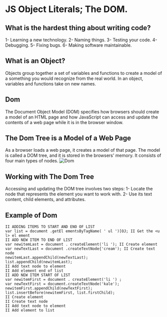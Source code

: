 #  JS Object Literals; The DOM.

## What is the hardest thing about writing code?

1- Learning a new technology.
2- Naming things.
3- Testing your code.
4- Debugging.
5- Fixing bugs.
6- Making software maintainable.

## What is an Object?
Objects group together a set of variables and functions to create a model of a something you would recognize from the real world. In an object, variables and functions take on new names.

## Dom
The Document Object Model (DOM) specifies how browsers should create a model of an HTML page and how JavaScript can access and update the contents of a web page while it is in the browser window.

## The Dom Tree is a Model of a Web Page
As a browser loads a web page, it creates a model of that page. The model is called a DOM tree, and it is stored in the browsers' memory. It consists of four main types of nodes.
![Dom](img/dom.png)

## Working with The Dom Tree
Accessing and updating the DOM tree involves two steps: 
1- Locate the node that represents the element you want to work with. 
2- Use its text content, child elements, and attributes.

## Example of Dom
```
II ADDING ITEMS TO START AND ENO OF LIST
var list = document .getEl ementsByTagName( ' ul ')[OJ; II Get the <u l> el ement
II ADD NEW ITEM TO END OF LIST
var newitemLast = document . createElement('li '); II Create element
var newTextLast = document .createTextNode{'cream'); II Create text node
newitemLast.appendChild(newTextLast);
list.appendChild(newitemLast);
II Add text node to element
II Add element end of list
II ADD NEW ITEM START OF LIST
var newitemFirst = document . createElement('li ') ;
var newTextFirst = document.createTextNode('kale');
newitemFirst.appendChild(newTextFirst);
list.insertBefore(newitemFirst, list.firstChild);
II Create element
II Create text node
II Add text node to element
II Add element to list 
```